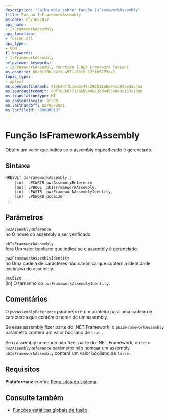 ```yaml
---
description: 'Saiba mais sobre: função IsFrameworkAssembly'
title: Função IsFrameworkAssembly
ms.date: 03/30/2017
api_name:
- IsFrameworkAssembly
api_location:
- fusion.dll
api_type:
- COM
f1_keywords:
- IsFrameworkAssembly
helpviewer_keywords:
- IsFrameworkAssembly function [.NET Framework fusion]
ms.assetid: b0c6f19b-d4fd-4971-88f0-12ffb5793da3
topic_type:
- apiref
ms.openlocfilehash: 8f264df7b1ae5c494298b11ebd94cc93aed5543a
ms.sourcegitcommit: ddf7edb67715a5b9a45e3dd44536dabc153c1de0
ms.translationtype: MT
ms.contentlocale: pt-BR
ms.lasthandoff: 02/06/2021
ms.locfileid: "99800013"
---
```

# <a name="isframeworkassembly-function"></a>Função IsFrameworkAssembly

Obtém um valor que indica se o assembly especificado é gerenciado.  
  
## <a name="syntax"></a>Sintaxe  
  
```cpp  
HRESULT IsFrameworkAssembly (  
    [in]  LPCWSTR pwzAssemblyReference,  
    [out] LPBOOL  pbIsFrameworkAssembly,  
    [in]  LPWSTR  pwzFrameworkAssemblyIdentity,  
    [in]  LPDWORD pccSize  
 );  
```  
  
## <a name="parameters"></a>Parâmetros  

 `pwzAssemblyReference`  
 no O nome do assembly a ser verificado.  
  
 `pbIsFrameworkAssembly`  
 fora Um valor booliano que indica se o assembly é gerenciado.  
  
 `pwzFrameworkAssemblyIdentity`  
 no Uma cadeia de caracteres não canônica que contém a identidade exclusiva do assembly.  
  
 `pccSize`  
 [in] O tamanho do `pwzFrameworkAssemblyIdentity`.  
  
## <a name="remarks"></a>Comentários  

 O `pwzAssemblyReference` parâmetro é um ponteiro para uma cadeia de caracteres que contém o nome de um assembly.  
  
 Se esse assembly fizer parte do .NET Framework, o `pbIsFrameworkAssembly` parâmetro conterá um valor booliano de `true` .  
  
 Se o assembly nomeado não fizer parte do .NET Framework, ou se o `pwzAssemblyReference` parâmetro não nomear um assembly, `pbIsFrameworkAssembly` conterá um valor booliano de `false` .  
  
## <a name="requirements"></a>Requisitos  

 **Plataformas:** confira [Requisitos do sistema](../../get-started/system-requirements.md).  
  
## <a name="see-also"></a>Consulte também

- [Funções estáticas globais de fusão](fusion-global-static-functions.md)
